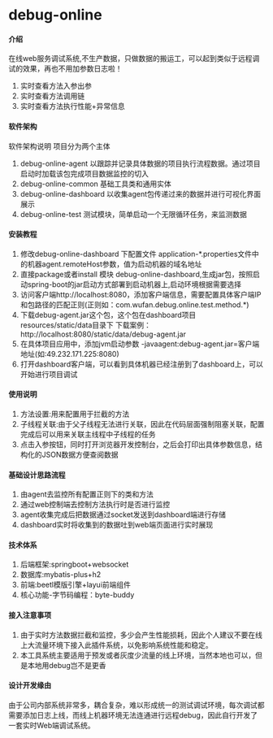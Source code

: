 # debug-online

#### 介绍
在线web服务调试系统,不生产数据，只做数据的搬运工，可以起到类似于远程调试的效果，再也不用加参数日志啦！
1.  实时查看方法入参出参
2.  实时查看方法调用链
3.  实时查看方法执行性能+异常信息

#### 软件架构
软件架构说明
项目分为两个主体
1.  debug-online-agent
以跟踪并记录具体数据的项目执行流程数据。通过项目启动时加载该包完成项目数据监控的切入
2.  debug-online-common
基础工具类和通用实体
3.  debug-online-dashboard
以收集agent包传递过来的数据并进行可视化界面展示
4.  debug-online-test
测试模块，简单启动一个无限循环任务，来监测数据


#### 安装教程

1.  修改debug-online-dashboard 下配置文件 application-*.properties文件中的机器agent.remoteHost参数，值为启动机器的域名地址
2.  直接package或者install 模块 debug-online-dashboard,生成jar包，按照启动spring-boot的jar启动方式部署到启动机器上,启动环境根据需要选择
3.  访问客户端http://localhost:8080，添加客户端信息，需要配置具体客户端IP和包路径的匹配正则(正则如：com.wufan.debug.online.test.method.*)
4.  下载debug-agent.jar这个包，这个包在dashboard项目resources/static/data目录下
     下载案例：http://localhost:8080/static/data/debug-agent.jar
5.  在具体项目应用中，添加jvm启动参数 -javaagent:debug-agent.jar=客户端地址(如:49.232.171.225:8080)
6.  打开dashboard客户端，可以看到具体机器已经注册到了dashboard上，可以开始进行项目调试

#### 使用说明

1.  方法设置:用来配置用于拦截的方法
2.  子线程关联:由于父子线程无法进行关联，因此在代码层面强制阻塞关联，配置完成后可以用来关联主线程中子线程的任务
3.  点击入参按钮，同时打开浏览器开发控制台，之后会打印出具体参数信息，结构化的JSON数据方便查阅数据

#### 基础设计思路流程
1.  由agent去监控所有配置正则下的类和方法
2.  通过web控制端去控制方法执行时是否进行监控
3.  agent收集完成后把数据通过socket发送到dashboard端进行存储
4.  dashboard实时将收集到的数据吐到web端页面进行实时展现


#### 技术体系
1.  后端框架:springboot+websocket
2.  数据库:mybatis-plus+h2
2.  前端:beetl模版引擎+layui前端组件
3.  核心功能-字节码编程：byte-buddy

#### 接入注意事项
1.  由于实时方法数据拦截和监控，多少会产生性能损耗，因此个人建议不要在线上大流量环境下接入此插件系统，以免影响系统性能和稳定。
2.  本工具系统主要适用于预发或者灰度少流量的线上环境，当然本地也可以，但是本地用debug岂不是更香

#### 设计开发缘由

由于公司内部系统非常多，耦合复杂，难以形成统一的测试调试环境，每次调试都需要添加日志上线，而线上机器环境无法连通进行远程debug，因此自行开发了一套实时Web端调试系统。



